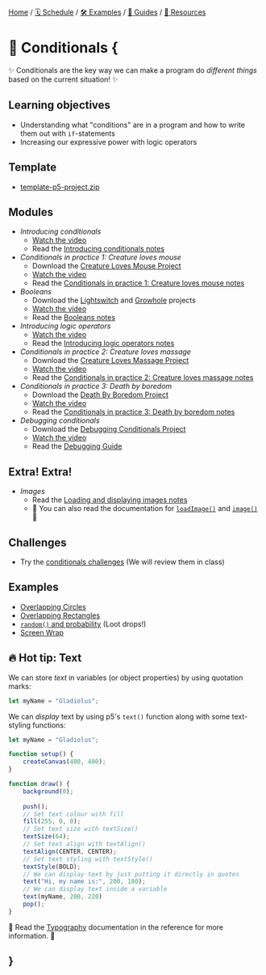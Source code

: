 [Home](../../) / [🗓 Schedule](../../schedule) / [🛠 Examples](../../examples/) / [💫 Guides](../../guides/) / [💎 Resources](../../resources.md)

# 🤔 Conditionals {

✨ Conditionals are the key way we can make a program do *different things* based on the current situation! ✨

## Learning objectives

- Understanding what "conditions" are in a program and how to write them out with `if`-statements
- Increasing our expressive power with logic operators

## Template

- [template-p5-project.zip](../../templates/template-p5-project.zip)

## Modules

- *Introducing conditionals*
    - [Watch the video](https://concordia.yuja.com/V/Video?v=1071114&node=5700547&a=136607647)
    - Read the [Introducing conditionals notes](./introducing-conditionals.md)
- *Conditionals in practice 1: Creature loves mouse*
    - Download the [Creature Loves Mouse Project](./examples/creature-loves-mouse.zip)
    - [Watch the video](https://concordia.yuja.com/V/Video?v=1071111&node=5700535&a=137851353)
    - Read the [Conditionals in practice 1: Creature loves mouse notes](./conditionals-in-practice-part-1.md)
- *Booleans*
    - Download the [Lightswitch](./examples/lightswitch.zip) and [Growhole](./examples/growhole.zip) projects
    - [Watch the video](https://concordia.yuja.com/V/Video?v=1071110&node=5700534&a=7980543)
    - Read the [Booleans notes](./booleans.md)
- *Introducing logic operators*
    - [Watch the video](https://concordia.yuja.com/V/Video?v=1071115&node=5700548&a=89057691)
    - Read the [Introducing logic operators notes](./introducing-logic-operators.md)
- *Conditionals in practice 2: Creature loves massage*
    - Download the [Creature Loves Massage Project](./examples/creature-loves-massage.zip)
    - [Watch the video](https://concordia.yuja.com/V/Video?v=1071112&node=5700536&a=77952213)
    - Read the [Conditionals in practice 2: Creature loves massage notes](./conditionals-in-practice-part-2.md)
- *Conditionals in practice 3: Death by boredom*
    - Download the [Death By Boredom Project](./examples/death-by-boredom.zip)
    - [Watch the video](https://concordia.yuja.com/V/Video?v=1071113&node=5700546&a=198193017)
    - Read the [Conditionals in practice 3: Death by boredom notes](./conditionals-in-practice-part-3.md)
- *Debugging conditionals*
    - Download the [Debugging Conditionals Project](../../debugging/debugging-conditionals.zip)
    - [Watch the video](https://concordia.yuja.com/V/Video?v=1075226&node=5841570&a=189628872)
    - Read the [Debugging Guide](../../guides/debugging-guide.md)

## Extra! Extra!

- *Images*
    - Read the [Loading and displaying images notes](../extras/images.md)
    - 📖 You can also read the documentation for [`loadImage()`](https://p5js.org/reference/p5/loadImage/) and [`image()`](https://p5js.org/reference/p5/image/) 📖

## Challenges

- Try the [conditionals challenges](./challenges/conditionals-challenges.md) (We will review them in class)

## Examples

- [Overlapping Circles](https://editor.p5js.org/pippinbarr/sketches/NLnxtLMat)
- [Overlapping Rectangles](https://editor.p5js.org/pippinbarr/sketches/5hnVN-_C0)
- [`random()` and probability](https://editor.p5js.org/pippinbarr/sketches/8NkxcrJsi) (Loot drops!)
- [Screen Wrap](https://editor.p5js.org/pippinbarr/sketches/exJrLtvvU)

## 🔥 Hot tip: Text

We can store *text* in variables (or object properties) by using quotation marks:

```javascript
let myName = "Gladiolus";
```

We can *display* text by using p5's `text()` function along with some text-styling functions:

```javascript
let myName = "Gladiolus";

function setup() {
    createCanvas(400, 400);
}

function draw() {
    background(0);
    
    push();
    // Set text colour with fill
    fill(255, 0, 0);
    // Set text size with textSize()
    textSize(64);
    // Set text align with textAlign()
    textAlign(CENTER, CENTER);
    // Set text styling with textStyle()
    textStyle(BOLD);
    // We can display text by just putting it directly in quotes
    text("Hi, my name is:", 200, 180);
    // We can display text inside a variable
    text(myName, 200, 220)
    pop();
}
```

📖 Read the [Typography](https://p5js.org/reference/#Typography) documentation in the reference for more information. 📖

## }